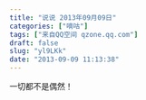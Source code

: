 ```yaml
---
title: "说说 2013年09月09日"
categories: ["嘀咕"]
tags: ["来自QQ空间 qzone.qq.com"]
draft: false
slug: "yl9LKk"
date: "2013-09-09 11:13:38"
---
```


一切都不是偶然！
